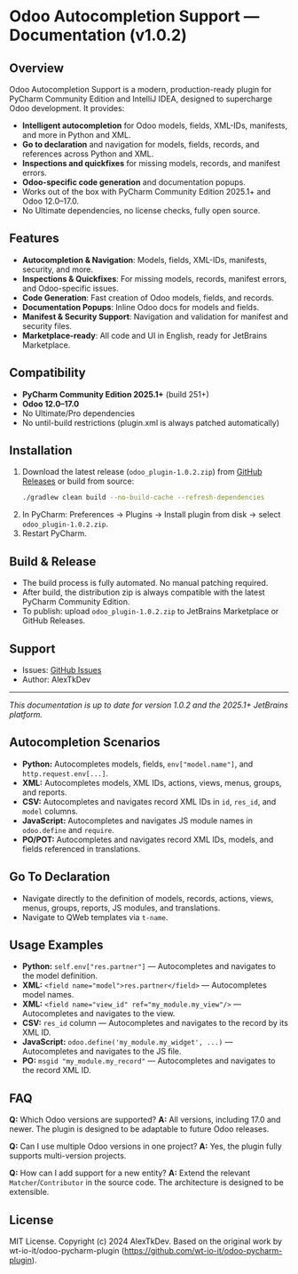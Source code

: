 # Odoo Autocompletion Support — Documentation (v1.0.2)

## Overview
Odoo Autocompletion Support is a modern, production-ready plugin for PyCharm Community Edition and IntelliJ IDEA, designed to supercharge Odoo development. It provides:
- **Intelligent autocompletion** for Odoo models, fields, XML-IDs, manifests, and more in Python and XML.
- **Go to declaration** and navigation for models, fields, records, and references across Python and XML.
- **Inspections and quickfixes** for missing models, records, and manifest errors.
- **Odoo-specific code generation** and documentation popups.
- Works out of the box with PyCharm Community Edition 2025.1+ and Odoo 12.0–17.0.
- No Ultimate dependencies, no license checks, fully open source.

## Features
- **Autocompletion & Navigation**: Models, fields, XML-IDs, manifests, security, and more.
- **Inspections & Quickfixes**: For missing models, records, manifest errors, and Odoo-specific issues.
- **Code Generation**: Fast creation of Odoo models, fields, and records.
- **Documentation Popups**: Inline Odoo docs for models and fields.
- **Manifest & Security Support**: Navigation and validation for manifest and security files.
- **Marketplace-ready**: All code and UI in English, ready for JetBrains Marketplace.

## Compatibility
- **PyCharm Community Edition 2025.1+** (build 251+)
- **Odoo 12.0–17.0**
- No Ultimate/Pro dependencies
- No until-build restrictions (plugin.xml is always patched automatically)

## Installation
1. Download the latest release (`odoo_plugin-1.0.2.zip`) from [GitHub Releases](https://github.com/AlexTkDev/odoo-autocomplete-plugin/releases) or build from source:
   ```bash
   ./gradlew clean build --no-build-cache --refresh-dependencies
   ```
2. In PyCharm: Preferences → Plugins → Install plugin from disk → select `odoo_plugin-1.0.2.zip`.
3. Restart PyCharm.

## Build & Release
- The build process is fully automated. No manual patching required.
- After build, the distribution zip is always compatible with the latest PyCharm Community Edition.
- To publish: upload `odoo_plugin-1.0.2.zip` to JetBrains Marketplace or GitHub Releases.

## Support
- Issues: [GitHub Issues](https://github.com/AlexTkDev/odoo-autocomplete-plugin/issues)
- Author: AlexTkDev

---
*This documentation is up to date for version 1.0.2 and the 2025.1+ JetBrains platform.*

## Autocompletion Scenarios
- **Python:** Autocompletes models, fields, `env["model.name"]`, and `http.request.env[...]`.
- **XML:** Autocompletes models, XML IDs, actions, views, menus, groups, and reports.
- **CSV:** Autocompletes and navigates record XML IDs in `id`, `res_id`, and `model` columns.
- **JavaScript:** Autocompletes and navigates JS module names in `odoo.define` and `require`.
- **PO/POT:** Autocompletes and navigates record XML IDs, models, and fields referenced in translations.

## Go To Declaration
- Navigate directly to the definition of models, records, actions, views, menus, groups, reports, JS modules, and translations.
- Navigate to QWeb templates via `t-name`.

## Usage Examples
- **Python:** `self.env["res.partner"]` — Autocompletes and navigates to the model definition.
- **XML:** `<field name="model">res.partner</field>` — Autocompletes model names.
- **XML:** `<field name="view_id" ref="my_module.my_view"/>` — Autocompletes and navigates to the view.
- **CSV:** `res_id` column — Autocompletes and navigates to the record by its XML ID.
- **JavaScript:** `odoo.define('my_module.my_widget', ...)` — Autocompletes and navigates to the JS file.
- **PO:** `msgid "my_module.my_record"` — Autocompletes and navigates to the record XML ID.

## FAQ
**Q:** Which Odoo versions are supported?
**A:** All versions, including 17.0 and newer. The plugin is designed to be adaptable to future Odoo releases.

**Q:** Can I use multiple Odoo versions in one project?
**A:** Yes, the plugin fully supports multi-version projects.

**Q:** How can I add support for a new entity?
**A:** Extend the relevant `Matcher`/`Contributor` in the source code. The architecture is designed to be extensible.

## License
MIT License. Copyright (c) 2024 AlexTkDev.
Based on the original work by wt-io-it/odoo-pycharm-plugin (https://github.com/wt-io-it/odoo-pycharm-plugin). 